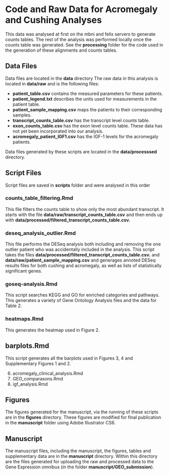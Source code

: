 Code and Raw Data for Acromegaly and Cushing Analyses
========================================================

This data was analysed at first on the mbni and felix servers to generate counts tables.  The rest of the analysis was performed locally once the counts table was generated.  See the **processing** folder for the code used in the generation of these alignments and counts tables.

Data Files
------------

Data files are located in the **data** directory
The raw data in this analysis is located in **data/raw** and is the following files:

* **patient_table.csv** contains the measured parameters for these patients.
* **patient_legend.txt** describes the units used for measurements in the patient table.
* **patient_sample_mapping.csv** maps the patients to their corresponding samples.
* **transcript_counts_table.csv** has the transcript level counts table.
* **exon_counts_table.csv** has the exon level counts table.  These data has not yet been incorporated into our analysis.
* **acromegaly_patient_IGF1.csv** has the IGF-1 levels for the acromegaly patients.

Data files generated by these scripts are located in the **data/processsed** directory.

Script Files
---------------
Script files are saved in **scripts** folder and were analysed in this order

### counts_table_filtering.Rmd

This file filters the counts table to show only the most abundant transcript.  It starts with the file **data/raw/transcript_counts_table.csv** and then ends up with **data/processed/filtered_transcript_counts_table.csv.**

### deseq_analysis_outlier.Rmd

This file performs the DESeq analysis both including and removing the one outlier patient who was accidentally included in the analysis.  This script takes the files **data/processed/filtered_transcript_counts_table.csv.** and **data/raw/patient_sample_mapping.csv** and generages annoted DESeq results files for both cushing and acromegaly, as well as lists of statistically significant genes.

### goseq-analysis.Rmd

This script searches KEGG and GO for enriched categories and pathways.  This generates a variety of Gene Ontology Analysis files and the data for Table 2.

### heatmaps.Rmd 

This generates the heatmap used in Figure 2.

## barplots.Rmd

This script generates all the barplots used in Figures 3, 4 and Supplementary Figures 1 and 2.

6. acromegaly_clinical_analysis.Rmd
7. GEO_comparasons.Rmd
8. igf_analysis.Rmd

Figures
-----------
The figures generated for the manuscript, via the running of these scripts are in the **figures** directory.  These figures are modified for final publication in the **manuscript** folder using Adobe Illustrator CS6.

Manuscript
------------
The manuscript files, including the manuscript, the figures, tables and supplementary data are in the **manuscript** directory.  Within this directory are the files generated for uploading the raw and processed data to the Gene Expression omnibus (in the folder **manuscript/GEO_submission**).
